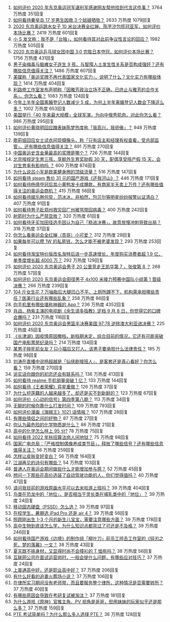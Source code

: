 1. [如何评价 2020 年东京奥运冠军谌利军感谢网友帮他找到代言这件事？](https://www.zhihu.com/question/476996059) 3764 万热度 351回复
1. [如何看待秦皇岛 17 岁男生因救 3 个姑娘牺牲？](https://www.zhihu.com/question/477300901) 2633 万热度 1079回复
1. [2020 东京奥运跳水女子 10 米台决赛全红婵、陈芋汐包揽冠亚军，如何评价本场比赛？](https://www.zhihu.com/question/477472476) 2419 万热度 601回复
1. [小 S 发文称：我不是「台独」，如何看待其对此前争议性言论的回应？](https://www.zhihu.com/question/477556108) 1982 万热度 505回复
1. [2020 东京奥运乒乓球女团中国 3:0 完胜日本夺冠，如何评价本场比赛？](https://www.zhihu.com/question/477548190) 1756 万热度 431回复
1. [男子染梅毒与脑瘫女子连生 9 孩，与智障人士发生性关系是否构成强奸？还有哪些信息值得关注？](https://www.zhihu.com/question/477312828) 1486 万热度 607回复
1. [美媒称「奥运奖牌不再代表国家文化实力」，说明了什么？文化实力有哪些体现？](https://www.zhihu.com/question/477511503) 1414 万热度 404回复
1. [利路修工作室发布声明称「因雅芳政治立场不正确，已终止与雅芳的合作关系」，你怎么看？](https://www.zhihu.com/question/477313101) 1083 万热度 124回复
1. [今年上半年全国离婚登记人数减少 5 成，为何上半年离婚登记人数会下降这么多？](https://www.zhihu.com/question/477419969) 1002 万热度 653回复
1. [美国举行「40 年来最大规模」全球军演，为向中俄秀肌肉，对此你怎么看？](https://www.zhihu.com/question/477495149) 986 万热度 295回复
1. [如何评价黄晓明回应蹭表妹陈梦热度称「我高兴，我骄傲」？](https://www.zhihu.com/question/477131964) 948 万热度 139回复
1. [歌莉娅回应女士试衣间现摄像头，称「只有店主和经理有权查看，受总部监管」，还有哪些信息值得关注？](https://www.zhihu.com/question/477320116) 891 万热度 270回复
1. [中国奥运史含金量最高的奖牌是哪个？](https://www.zhihu.com/question/475991110) 726 万热度 144回复
1. [北京按规定生育三孩，享额外生育奖励假 30 天，配偶享受陪产假 15 天，会对生育率有影响吗 ？](https://www.zhihu.com/question/477388491) 600 万热度 874回复
1. [为什么说吕小军是欧美健身圈的顶级流量？](https://www.zhihu.com/question/476674229) 516 万热度 147回复
1. [如何看待 steam 售价 31 元的国产游戏《还我河山》？](https://www.zhihu.com/question/476561562) 446 万热度 171回复
1. [如何看待杨倩夺冠后其小黄鸭发卡成爆款，有商家半天卖上万件？还有哪些值得关注的奥运会商机？](https://www.zhihu.com/question/475574318) 415 万热度 56回复
1. [如何看待娱乐圈何炅，范冰冰，井柏然，包贝尔等明星纷纷报警以证清白？](https://www.zhihu.com/question/477305071) 407 万热度 91回复
1. [如何看待男子赴郑州救灾回广州被骂带回病毒？](https://www.zhihu.com/question/476914973) 400 万热度 242回复
1. [射箭时为什么严禁空放？](https://www.zhihu.com/question/39936292) 320 万热度 61回复
1. [如何看待牙买加田径选手因认为自己「稳进决赛」，故意放慢冲刺导致出局？](https://www.zhihu.com/question/476938256) 318 万热度 37回复
1. [你怎么看奥运会全红婵（杏哥）小可爱？](https://www.zhihu.com/question/476072527) 312 万热度 29回复
1. [如果每年可以攒 1W 的私房钱，怎么才能不被老婆发现？](https://www.zhihu.com/question/477263935) 293 万热度 253回复
1. [如何看待淘宝特价版改名淘特后进一步高速增长，年度购买消费者超 1.9 亿，单季度增长超 4000 万？](https://www.zhihu.com/question/477201066) 292 万热度 129回复
1. [如何评价 2020 东京奥运会男子 20 公里竞走王凯华第 7 ，张俊第 8 ？](https://www.zhihu.com/question/477498997) 268 万热度 57回复
1. [如何评价 2020 东京奥运会田径男子 4x100 米接力预赛中国队小组第 1 晋级决赛？](https://www.zhihu.com/question/477409858) 266 万热度 239回复
1. [104 斤女生花 7 万抽脂后大腿凹凸不平、上厕所蹲不下，机构需承担哪些责任？医美行业还有哪些乱象？](https://www.zhihu.com/question/477427543) 258 万热度 86回复
1. [你手机里有哪些堪称神器的 App？](https://www.zhihu.com/question/52060765) 236 万热度 4352回复
1. [肖战、杨紫主演的电视剧《余生请多指教》定档 9 月 8 日，你觉得它的口碑会爆吗？](https://www.zhihu.com/question/391493007) 231 万热度 116回复
1. [如何评价 2020 东京奥运会男篮半决赛美国 97:78 逆转澳大利亚进决赛？](https://www.zhihu.com/question/477446657) 225 万热度 45回复
1. [《长津湖》因疫情原因撤档，新档期未定，综合目前的情况，它还有可能突破国产电影票房纪录吗？](https://www.zhihu.com/question/475105580) 214 万热度 134回复
1. [某男子摔死前女友 7 只小猫后又打人，该男子要承担什么法律责任？](https://www.zhihu.com/question/477524433) 185 万热度 98回复
1. [刘涛在直播中说杨超越是「仙侠剧接班人」，是客套还是真心看好？你怎么看？](https://www.zhihu.com/question/477362817) 159 万热度 270回复
1. [说实话你跟你的初恋还会有联系吗？](https://www.zhihu.com/question/472601257) 136 万热度 413回复
1. [如何看待 realme 手机销量突破 1 亿？](https://www.zhihu.com/question/477409200) 133 万热度 144回复
1. [如何看待《王者荣耀》弈星重做？](https://www.zhihu.com/question/477224750) 126 万热度 37回复
1. [为什么挖莲藕的人越来越多了，却还是买不到新鲜的？](https://www.zhihu.com/question/477228441) 123 万热度 67回复
1. [如何评价《心动的信号》第四季第八期？](https://www.zhihu.com/question/477572954) 113 万热度 34回复
1. [无聊的时候你靠什么打发时间？](https://www.zhihu.com/question/454099913) 109 万热度 793回复
1. [如何评价漫画《海贼王》1021 话情报？](https://www.zhihu.com/question/477150797) 107 万热度 28回复
1. [有哪些情侣之间的好物？](https://www.zhihu.com/question/317557967) 87 万热度 27回复
1. [你认为最危险的化学物质是什么？](https://www.zhihu.com/question/402917525) 86 万热度 21回复
1. [高中的化学怎么样上 95 分?](https://www.zhihu.com/question/430336400) 78 万热度 75回复
1. [如何看待 2022 年秋招算法岗人间地狱？](https://www.zhihu.com/question/453325429) 75 万热度 98回复
1. [国家广电总局：「严格控制偶像养成类节目」，释放了哪些信号？还有哪些信息值得关注？](https://www.zhihu.com/question/477069529) 56 万热度 259回复
1. [怎样让皮肤变好变白？](https://www.zhihu.com/question/450658642) 56 万热度 164回复
1. [江湖再见的诗句有哪些？](https://www.zhihu.com/question/463456251) 54 万热度 103回复
1. [普通人在奥运会期间做些什么才能增加参与感？](https://www.zhihu.com/question/477492030) 52 万热度 45回复
1. [想问一下那些花高价选装了自动驾驶功能的人，你们觉得值吗？](https://www.zhihu.com/question/477006228) 40 万热度 47回复
1. [请问我目前的游戏原画水平可以去米哈游上班吗？](https://www.zhihu.com/question/441867303) 39 万热度 404回复
1. [鸟类在恐龙中的「地位」，是否相当于灵长类在哺乳类中的「地位」？](https://www.zhihu.com/question/474586478) 39 万热度 24回复
1. [移动固态硬盘（PSSD）怎么选？](https://www.zhihu.com/question/476093443) 39 万热度 97回复
1. [在校学生，暑期选 iPad Pro 还是 air 4？](https://www.zhihu.com/question/476604669) 39 万热度 56回复
1. [照顾刚出生 1-3 个月的新生儿宝宝，需要注意哪些方面？](https://www.zhihu.com/question/296288691) 39 万热度 178回复
1. [高中生物到底该怎么学，为什么知识点都背过了可还是不及格？](https://www.zhihu.com/question/477087126) 39 万热度 246回复
1. [如何看待国产游戏《边境》的制作组「柳叶刀」前员工抨击工作室的《钝刃之死，梦的落幕》一文？](https://www.zhihu.com/question/477457541) 38 万热度 43回复
1. [夏天既不挑身材，又显得时尚不会撞衫的 T 恤有吗？](https://www.zhihu.com/question/458016890) 38 万热度 56回复
1. [互联网公司在面试运营岗时，一般会提什么问题，有哪些应对技巧？](https://www.zhihu.com/question/422316923) 37 万热度 24回复
1. [上普通高中好，还是职业高中好？](https://www.zhihu.com/question/476735211) 37 万热度 206回复
1. [有什么好看的追妻火葬场小说？](https://www.zhihu.com/question/463891070) 37 万热度 106回复
1. [在律所实习期间没有老师带，而且要服务整个律所，这种情况是否需要转所？](https://www.zhihu.com/question/475387537) 37 万热度 40回复
1. [有哪些原因会导致在考研复试被淘汰？](https://www.zhihu.com/question/309166472) 37 万热度 181回复
1. [为什么游戏《原神》官推主角、PV 视角是哥哥，但用妹妹的玩家似乎还是那么多？](https://www.zhihu.com/question/457175688) 37 万热度 159回复
1. [PTE 考试简单吗？为什么那么多人选择 PTE？](https://www.zhihu.com/question/331311473) 36 万热度 128回复